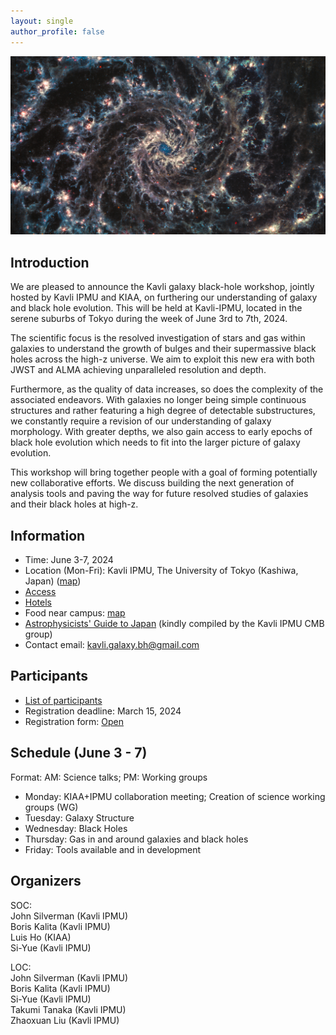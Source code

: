 ```yaml
---
layout: single
author_profile: false
---
```


<!---## Kavli galaxy black-hole evolution workshop --->
![jwst_image](/_images/sPsQiC4eFn5bZxMVqs6dLW.jpg)

## Introduction
We are pleased to announce the Kavli galaxy black-hole workshop, jointly hosted by Kavli IPMU and KIAA, on furthering our understanding of galaxy and black hole evolution. This will be held at Kavli-IPMU, located in the serene suburbs of Tokyo during the week of June 3rd to 7th, 2024. 


The scientific focus is the resolved investigation of stars and gas within galaxies to understand the growth of bulges and their supermassive black holes across the high-z universe. We aim to exploit this new era with both JWST and ALMA achieving unparalleled resolution and depth.


Furthermore,  as the quality of data increases, so does the complexity of the associated endeavors. With galaxies no longer being simple continuous structures and rather featuring a high degree of detectable substructures, we constantly require a revision of our understanding of galaxy morphology. With greater depths, we also gain access to early epochs of black hole evolution which needs to fit into the larger picture of galaxy evolution. 


This workshop will bring together people with a goal of forming potentially new collaborative efforts. We discuss building the next generation of analysis tools and paving the way for future resolved studies of galaxies and their black holes at high-z.   

## Information
* Time: June 3-7, 2024
* Location (Mon-Fri): Kavli IPMU, The University of Tokyo (Kashiwa, Japan) ([map](https://maps.app.goo.gl/YzgzK9UrQ55sL89x8))
* [Access](https://www.ipmu.jp/visitors/access-ipmu)
* [Hotels](https://www.ipmu.jp/visitors/accommodation)
* Food near campus: [map](https://www.google.com/maps/d/u/1/edit?mid=1mVE_BZqdhGYfqo_OBi5JMfjoUD-xxSY&usp=sharing)
* [Astrophysicists' Guide to Japan](https://sites.google.com/view/ipmucmb/discover-japan) (kindly compiled by the Kavli IPMU CMB group)
* Contact email: kavli.galaxy.bh@gmail.com
## Participants
* [List of participants](https://docs.google.com/spreadsheets/d/1k5NQGH4ikzyMVlnFsk2f8H7v1uaG0NFR8rQKWZ4BdNc/edit?usp=sharing)
* Registration deadline: March 15, 2024
* Registration form: [Open](https://forms.gle/ks2as8sa2PKWdDU46)
## Schedule (June 3 - 7)
Format: AM: Science talks; PM: Working groups 
* Monday:    KIAA+IPMU collaboration meeting; Creation of science working groups (WG)
* Tuesday:   Galaxy Structure
* Wednesday: Black Holes
* Thursday:  Gas in and around galaxies and black holes
* Friday:    Tools available and in development

## Organizers
SOC:\
John Silverman (Kavli IPMU)\
Boris Kalita (Kavli IPMU)\
Luis Ho (KIAA)\
Si-Yue (Kavli IPMU)

LOC:\
John Silverman (Kavli IPMU)\
Boris Kalita (Kavli IPMU)\
Si-Yue (Kavli IPMU)\
Takumi Tanaka (Kavli IPMU)\
Zhaoxuan Liu (Kavli IPMU)

